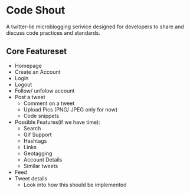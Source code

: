 # Code Shout
A twitter-lie microblogging serivice designed for developers to share and discuss code practices and standards.

## Core Featureset
- Homepage
- Create an Account
- Login
- Logout
- Follow/ unfolow account
- Post a tweet
    -   Comment on a tweet
    -   Upload Pics (PNG/ JPEG only for now)
    -   Code snippets
-   Possible Features(if we have time):
    -   Search
    -   Gif Support
    -   Hashtags
    -   Links
    -   Geotagging
    -   Account Details
    -   Similar tweets
- Feed
- Tweet details
    -   Look into how this should be implemented